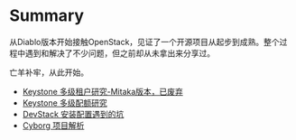 # Summary
从Diablo版本开始接触OpenStack，见证了一个开源项目从起步到成熟。整个过程中遇到和解决了不少问题，但之前却从未拿出来分享过。

亡羊补牢，从此开始。



* [Keystone 多级租户研究-Mitaka版本，已废弃](sharing/keystone_hierarchical_projects/FAR_for_keystone_hierarchical_projects.md)
* [Keystone 多级配额研究](sharing/keystone_hierarchical_quota/keystone_hierarchical_quota.md)
* [DevStack 安装配置遇到的坑](sharing/tips/DevStack_installing.md)
* [Cyborg 项目解析](sharing/cyborg/OpenStack%20Cyborg.md)
